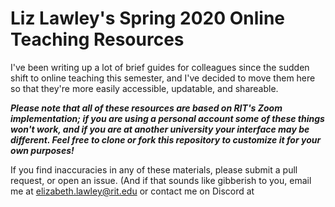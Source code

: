 # Liz Lawley's Spring 2020 Online Teaching Resources

I've been writing up a lot of brief guides for colleagues since the sudden shift to online teaching this semester, and I've decided to move them here so that they're more easily accessible, updatable, and shareable.

***Please note that all of these resources are based on RIT's Zoom implementation; if you are using a personal account some of these things won't work, and if you are at another university your interface may be different. Feel free to clone or fork this repository to customize it for your own purposes!***

If you find inaccuracies in any of these materials, please submit a pull request, or open an issue. (And if that sounds like gibberish to you, email me at elizabeth.lawley@rit.edu or contact me on Discord at 